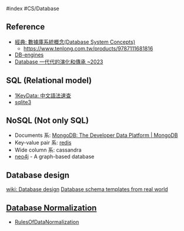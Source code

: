 #index #CS/Database 
 
## Reference

* [經典: 數據庫系統概念(Database System Concepts)](https://www.db-book.com/)
    * https://www.tenlong.com.tw/products/9787111681816
* [DB-engines](https://db-engines.com/en/ranking)
* [Database 一代代的演化和傳承 ~2023](https://tachunwu.github.io/posts/db-history/)

## SQL (Relational model)

* [1KeyData: 中文語法速查](https://www.1keydata.com/tw/sql/sql.html)
* [sqlite3](sqlite3.md)

## NoSQL (Not only SQL)

* Documents 系: [MongoDB: The Developer Data Platform | MongoDB](https://www.mongodb.com/)
* Key-value pair 系: [redis](redis.md) 
* Wide column 系: cassandra
* [neo4j](https://neo4j.com/docs/) - A graph-based database

## Database design

[wiki: Database design](https://en.wikipedia.org/wiki/Database_design)
[Database schema templates from real world](https://drawsql.app/templates)

## [Database Normalization](https://en.wikipedia.org/wiki/Database_normalization)
* [RulesOfDataNormalization](http://cc.cust.edu.tw/~ccchen/doc/db_04.pdf)